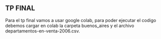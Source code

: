 ## TP FINAL 
Para el tp final vamos a usar google colab, para poder ejecutar el codigo debemos cargar en colab la carpeta 
buenos_aires y el archivo departamentos-en-venta-2006.csv.
  
